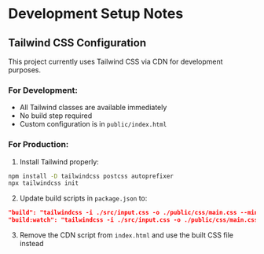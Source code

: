 # Development Setup Notes

## Tailwind CSS Configuration

This project currently uses Tailwind CSS via CDN for development purposes. 

### For Development:
- All Tailwind classes are available immediately
- No build step required
- Custom configuration is in `public/index.html`

### For Production:
1. Install Tailwind properly:
```bash
npm install -D tailwindcss postcss autoprefixer
npx tailwindcss init
```

2. Update build scripts in `package.json` to:
```json
"build": "tailwindcss -i ./src/input.css -o ./public/css/main.css --minify",
"build:watch": "tailwindcss -i ./src/input.css -o ./public/css/main.css --watch"
```

3. Remove the CDN script from `index.html` and use the built CSS file instead
